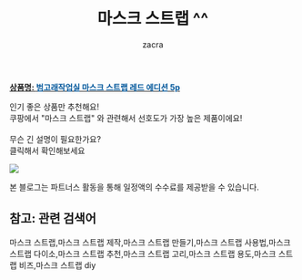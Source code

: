 ﻿---
layout: post
title:  "마스크 스트랩 ^^"
author: zacra
categories: [ 아이템 ]
tags: [마스크 스트랩,마스크 스트랩 제작,마스크 스트랩 만들기,마스크 스트랩 사용법,마스크 스트랩 다이소,마스크 스트랩 추천,마스크 스트랩 고리,마스크 스트랩 용도,마스크 스트랩 비즈,마스크 스트랩 diy]
image: https://static.coupangcdn.com/image/vendor_inventory/2055/9d98c52c2d19b030d36027da75c7ac34a9e0bd3b2dcd663a5508e47f1d9e.jpg 
description: "쿠팡에서 마스크 스트랩 관련 키워드로 가장 고객 선호도가 높은 제품이랍니다."
rating: 4.5
---

<a href="https://link.coupang.com/re/AFFSDP?lptag=AF8407795&pageKey=4657732763&itemId=5813553003&vendorItemId=73111983937&traceid=V0-153-d4be58aed95e1905"><b>상품명: <font color='#01579B'>범고래작업실 마스크 스트랩 레드 에디션 5p</font></b></a>

인기 좋은 상품만 추천해요!<br/>
쿠팡에서 "마스크 스트랩" 와 관련해서 선호도가 가장 높은 제품이에요!<br/><br/>
무슨 긴 설명이 필요한가요?  
클릭해서 확인해보세요


<a href="https://link.coupang.com/re/AFFSDP?lptag=AF8407795&pageKey=4657732763&itemId=5813553003&vendorItemId=73111983937&traceid=V0-153-d4be58aed95e1905"><img src="https://thumbnail8.coupangcdn.com/thumbnails/remote/q89/image/vendor_inventory/4eb3/1cf7f5b3bf6407350a88e6efc196bce93d2b80f1e39c09b60fc7699933c3.jpg"></a> 

본 블로그는 파트너스 활동을 통해 일정액의 수수료를 제공받을 수 있습니다.

## 참고: 관련 검색어    
마스크 스트랩,마스크 스트랩 제작,마스크 스트랩 만들기,마스크 스트랩 사용법,마스크 스트랩 다이소,마스크 스트랩 추천,마스크 스트랩 고리,마스크 스트랩 용도,마스크 스트랩 비즈,마스크 스트랩 diy